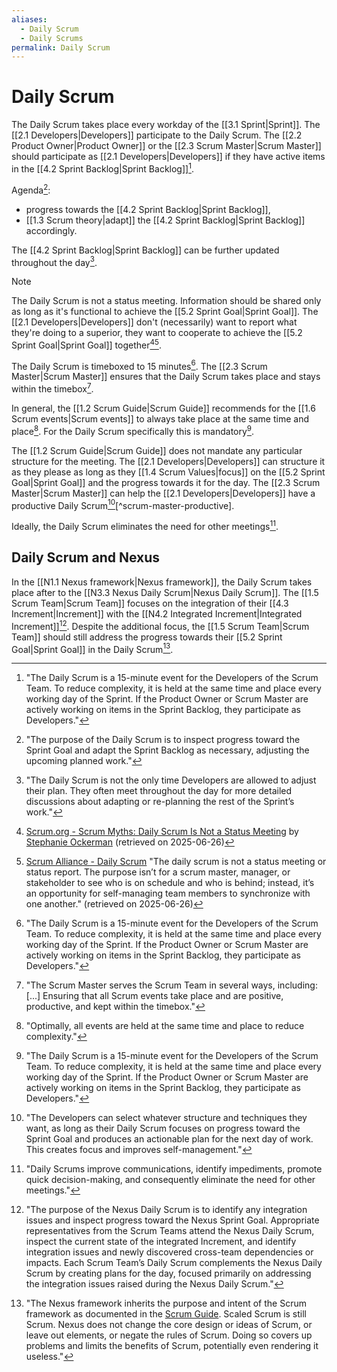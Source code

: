 ```yaml
---
aliases:
  - Daily Scrum
  - Daily Scrums
permalink: Daily Scrum
---
```

# Daily Scrum

The Daily Scrum takes place every workday of the [[3.1 Sprint|Sprint]]. The [[2.1 Developers|Developers]] participate to the Daily Scrum. The [[2.2 Product Owner|Product Owner]] or the [[2.3 Scrum Master|Scrum Master]] should participate as [[2.1 Developers|Developers]] if they have active items in the [[4.2 Sprint Backlog|Sprint Backlog]][^daily-scrum-15min].

Agenda[^purpose-of-daily]:
- progress towards the [[4.2 Sprint Backlog|Sprint Backlog]],
- [[1.3 Scrum theory|adapt]] the [[4.2 Sprint Backlog|Sprint Backlog]] accordingly.

The [[4.2 Sprint Backlog|Sprint Backlog]] can be further updated throughout the day[^daily-not-only-time].

[^daily-scrum-15min]: "The Daily Scrum is a 15-minute event for the Developers of the Scrum Team. To reduce complexity, it is held at the same time and place every working day of the Sprint. If the Product Owner or Scrum Master are actively working on items in the Sprint Backlog, they participate as Developers."[^scrum-guide-2020]

[^purpose-of-daily]: "The purpose of the Daily Scrum is to inspect progress toward the Sprint Goal and adapt the Sprint Backlog as necessary, adjusting the upcoming planned work."[^scrum-guide-2020]

[^daily-not-only-time]: "The Daily Scrum is not the only time Developers are allowed to adjust their plan. They often meet throughout the day for more detailed discussions about adapting or re-planning the rest of the Sprint’s work."[^scrum-guide-2020]

> [!note]
>The Daily Scrum is not a status meeting. Information should be shared only as long as it's functional to achieve the [[5.2 Sprint Goal|Sprint Goal]]. The [[2.1 Developers|Developers]] don't (necessarily) want to report what they're doing to a superior, they want to cooperate to achieve the [[5.2 Sprint Goal|Sprint Goal]] together[^daily-not-status1][^daily-not-status2].

[^daily-not-status1]: [Scrum.org - Scrum Myths: Daily Scrum Is Not a Status Meeting](https://www.scrum.org/resources/blog/scrum-myths-daily-scrum-not-status-meeting) by [Stephanie Ockerman](https://www.scrum.org/stephanie-ockerman) (retrieved on 2025-06-26)
[^daily-not-status2]: [Scrum Alliance - Daily Scrum](https://resources.scrumalliance.org/Article/the-daily-scrum) "The daily scrum is not a status meeting or status report. The purpose isn’t for a scrum master, manager, or stakeholder to see who is on schedule and who is behind; instead, it’s an opportunity for self-managing team members to synchronize with one another." (retrieved on 2025-06-26)

The Daily Scrum is timeboxed to 15 minutes[^daily-scrum-15min]. The [[2.3 Scrum Master|Scrum Master]] ensures that the Daily Scrum takes place and stays within the timebox[^scrum-master-events].

[^scrum-master-events]:"The Scrum Master serves the Scrum Team in several ways, including: \[...\] Ensuring that all Scrum events take place and are positive, productive, and kept within the timebox."[^scrum-guide-2020]

In general, the [[1.2 Scrum Guide|Scrum Guide]] recommends for the [[1.6 Scrum events|Scrum events]] to always take place at the same time and place[^optimally-all-events]. For the Daily Scrum specifically this is mandatory[^daily-scrum-15min].

[^optimally-all-events]: "Optimally, all events are held at the same time and place to reduce complexity."[^scrum-guide-2020]

The [[1.2 Scrum Guide|Scrum Guide]] does not mandate any particular structure for the meeting. The [[2.1 Developers|Developers]] can structure it as they please as long as they [[1.4 Scrum Values|focus]] on the [[5.2 Sprint Goal|Sprint Goal]] and the progress towards it for the day. The [[2.3 Scrum Master|Scrum Master]] can help the [[2.1 Developers|Developers]] have a productive Daily Scrum[^devs-can-select-structure][^scrum-master-productive].

[^devs-can-select-structure]:"The Developers can select whatever structure and techniques they want, as long as their Daily Scrum focuses on progress toward the Sprint Goal and produces an actionable plan for the next day of work. This creates focus and improves self-management."[^scrum-guide-2020]

Ideally, the Daily Scrum eliminates the need for other meetings[^dailys-improve].

[^dailys-improve]: "Daily Scrums improve communications, identify impediments, promote quick decision-making, and consequently eliminate the need for other meetings."[^scrum-guide-2020]

[^scrum-guide-2020]: [[1.2 Scrum Guide|Scrum Guide (2020)]]
## Daily Scrum and Nexus

In the [[N1.1 Nexus framework|Nexus framework]], the Daily Scrum takes place after to the [[N3.3 Nexus Daily Scrum|Nexus Daily Scrum]]. The [[1.5 Scrum Team|Scrum Team]] focuses on the integration of their [[4.3 Increment|Increment]] with the [[N4.2 Integrated Increment|Integrated Increment]][^purpose-nexus-daily]. Despite the additional focus, the [[1.5 Scrum Team|Scrum Team]] should still address the progress towards their [[5.2 Sprint Goal|Sprint Goal]] in the Daily Scrum[^nexus-inherits-scrum].

[^nexus-inherits-scrum]: "The Nexus framework inherits the purpose and intent of the Scrum framework as documented in the [Scrum Guide](https://www.scrumguides.org/). Scaled Scrum is still Scrum. Nexus does not change the core design or ideas of Scrum, or leave out elements, or negate the rules of Scrum. Doing so covers up problems and limits the benefits of Scrum, potentially even rendering it useless."[^nexus-guide-2021]

[^purpose-nexus-daily]: "The purpose of the Nexus Daily Scrum is to identify any integration issues and inspect progress toward the Nexus Sprint Goal. Appropriate representatives from the Scrum Teams attend the Nexus Daily Scrum, inspect the current state of the integrated Increment, and identify integration issues and newly discovered cross-team dependencies or impacts. Each Scrum Team’s Daily Scrum complements the Nexus Daily Scrum by creating plans for the day, focused primarily on addressing the integration issues raised during the Nexus Daily Scrum."[^nexus-guide-2021]

[^nexus-guide-2021]: [[N1.2 Nexus Guide|Nexus Guide (2021)]]
